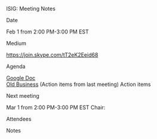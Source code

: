 ISIG: Meeting Notes

Date

Feb 1 from 2:00 PM-3:00 PM EST

Medium

https://join.skype.com/tT2eK2Eeid68

Agenda

[Google Doc](https://docs.google.com/document/d/1qCsbEDWgeIO2oiRyBYYxERnrEsj-2qWWgruJax1Z2Tg/edit)<br/>
[Old Business](https://github.com/islandora-interest-groups/Islandora-Security-Interest-Group/blob/master/meetings/2017-01-04.md) (Action items from last meeting)
Action items


Next meeting

Mar 1 from 2:00 PM-3:00 PM EST Chair:

Attendees

Notes
